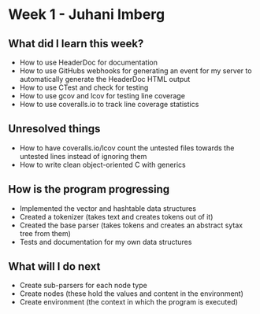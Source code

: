 Week 1 - Juhani Imberg
======================

What did I learn this week?
---------------------------

* How to use HeaderDoc for documentation
* How to use GitHubs webhooks for generating an event for my server to automatically generate the HeaderDoc HTML output
* How to use CTest and check for testing
* How to use gcov and lcov for testing line coverage
* How to use coveralls.io to track line coverage statistics

Unresolved things
-----------------

* How to have coveralls.io/lcov count the untested files towards the untested lines instead of ignoring them
* How to write clean object-oriented C with generics

How is the program progressing
------------------------------

* Implemented the vector and hashtable data structures
* Created a tokenizer (takes text and creates tokens out of it)
* Created the base parser (takes tokens and creates an abstract sytax tree from them)
* Tests and documentation for my own data structures

What will I do next
-------------------

* Create sub-parsers for each node type
* Create nodes (these hold the values and content in the environment)
* Create environment (the context in which the program is executed)
